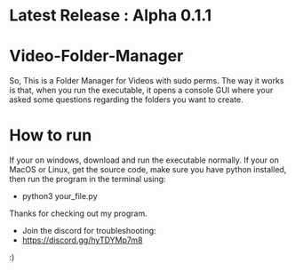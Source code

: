 # Latest Release : Alpha 0.1.1

# Video-Folder-Manager
So, This is a Folder Manager for Videos with sudo perms. The way it works is that, when you run the executable, it opens a console GUI where your asked some questions  regarding the folders you want to create. 

# How to run
If your on windows, download and run the executable normally.
If your on MacOS or Linux, get the source code, make sure you have python installed, then run the program in the terminal using:
- python3 your_file.py

Thanks for checking out my program. 
* Join the discord for troubleshooting:
* https://discord.gg/hyTDYMp7m8

:)
